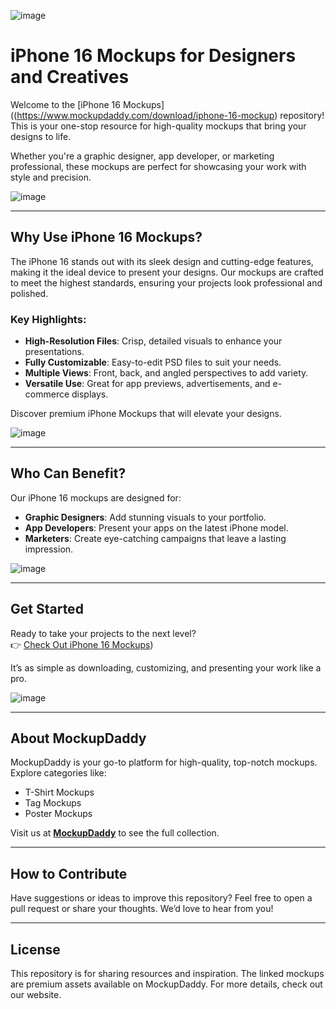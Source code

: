 ![image](https://github.com/user-attachments/assets/50e5fdcb-f81c-419e-8da0-d5d284158c5e)

# iPhone 16 Mockups for Designers and Creatives  

Welcome to the [iPhone 16 Mockups]((https://www.mockupdaddy.com/download/iphone-16-mockup) repository! This is your one-stop resource for high-quality mockups that bring your designs to life.

Whether you're a graphic designer, app developer, or marketing professional, these mockups are perfect for showcasing your work with style and precision.  

![image](https://github.com/user-attachments/assets/a4a6851f-b1ed-477f-af98-e8b3e6516e49)

---

## Why Use iPhone 16 Mockups?  

The iPhone 16 stands out with its sleek design and cutting-edge features, making it the ideal device to present your designs. Our mockups are crafted to meet the highest standards, ensuring your projects look professional and polished.  

### Key Highlights:  
- **High-Resolution Files**: Crisp, detailed visuals to enhance your presentations.  
- **Fully Customizable**: Easy-to-edit PSD files to suit your needs.  
- **Multiple Views**: Front, back, and angled perspectives to add variety.  
- **Versatile Use**: Great for app previews, advertisements, and e-commerce displays.  

Discover premium iPhone Mockups that will elevate your designs.  

![image](https://github.com/user-attachments/assets/a602bb6c-de28-452c-b00f-a778da84bad0)

---

## Who Can Benefit?  

Our iPhone 16 mockups are designed for:  
- **Graphic Designers**: Add stunning visuals to your portfolio.  
- **App Developers**: Present your apps on the latest iPhone model.  
- **Marketers**: Create eye-catching campaigns that leave a lasting impression.  

![image](https://github.com/user-attachments/assets/2c498721-90de-4904-9af3-091c929f4385)

---

## Get Started  

Ready to take your projects to the next level?  
👉 [Check Out iPhone 16 Mockups](https://www.mockupdaddy.com/download/iphone-16-mockup))  

It’s as simple as downloading, customizing, and presenting your work like a pro.  

![image](https://github.com/user-attachments/assets/0f4d0706-5a25-4386-81c8-b904519a2be4)

---

## About MockupDaddy  

MockupDaddy is your go-to platform for high-quality, top-notch mockups. Explore categories like:  
- T-Shirt Mockups  
- Tag Mockups  
- Poster Mockups  

Visit us at **[MockupDaddy](https://www.mockupdaddy.com)** to see the full collection.  

---

## How to Contribute  

Have suggestions or ideas to improve this repository? Feel free to open a pull request or share your thoughts. We’d love to hear from you!  

---

## License  

This repository is for sharing resources and inspiration. The linked mockups are premium assets available on MockupDaddy. For more details, check out our website.  
